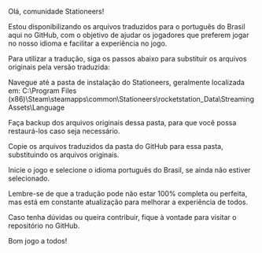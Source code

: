 Olá, comunidade Stationeers!

Estou disponibilizando os arquivos traduzidos para o português do Brasil aqui no GitHub, com o objetivo de ajudar os jogadores que preferem jogar no nosso idioma e facilitar a experiência no jogo.

Para utilizar a tradução, siga os passos abaixo para substituir os arquivos originais pela versão traduzida:

Navegue até a pasta de instalação do Stationeers, geralmente localizada em:
C:\Program Files (x86)\Steam\steamapps\common\Stationeers\rocketstation_Data\StreamingAssets\Language

Faça backup dos arquivos originais dessa pasta, para que você possa restaurá-los caso seja necessário.

Copie os arquivos traduzidos da pasta do GitHub para essa pasta, substituindo os arquivos originais.

Inicie o jogo e selecione o idioma português do Brasil, se ainda não estiver selecionado.

Lembre-se de que a tradução pode não estar 100% completa ou perfeita, mas está em constante atualização para melhorar a experiência de todos.

Caso tenha dúvidas ou queira contribuir, fique à vontade para visitar o repositório no GitHub.

Bom jogo a todos!
